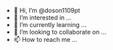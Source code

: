- 👋 Hi, I’m @doson1109pt
- 👀 I’m interested in ...
- 🌱 I’m currently learning ...
- 💞️ I’m looking to collaborate on ...
- 📫 How to reach me ...

<!---
doson1109pt/doson1109pt is a ✨ special ✨ repository because its `README.md` (this file) appears on your GitHub profile.
You can click the Preview link to take a look at your changes.
--->


